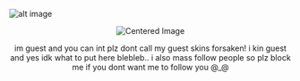 ![alt image](https://files.catbox.moe/3aeqv9.png)
 <p align="center"><img src="https://komarev.com/ghpvc/?username=GUESTLING&color=960606&label=ANNOYING" alt="Centered Image"> <br></p>
 <p align="center"> im guest and you can int plz dont call my guest skins forsaken! i kin guest and yes idk what to put here blebleb.. i also mass follow people so plz block me if you dont want me to follow you @_@
